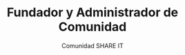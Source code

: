 ---
title: 'Fundador y Administrador de Comunidad'
subtitle: 'Comunidad SHARE IT'
description : "Creé y gestiono una comunidad hispanohablante en WhatsApp dedicada al aprendizaje y al apoyo mutuo en áreas técnicas. Fomento la colaboración y el intercambio de conocimientos, demostrando liderazgo, iniciativa y habilidades interpersonales. Incluso creamos un repositorio de GitHub donde compartimos recursos y nos ayudamos mutuamente en nuestro viaje de aprendizaje, y un servidor de Discord para discusiones más interactivas."
repositoryURL : 'https://github.com/eliasvelazquezdev/share-it-resources'
---